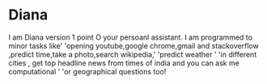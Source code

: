 # Diana
I am Diana version 1 point O your persoanl assistant. I am programmed to minor tasks like'                   'opening youtube,google chrome,gmail and stackoverflow ,predict time,take a photo,search wikipedia,'                   'predict weather '                   'in different cities , get top headline news from times of india and you can ask me computational '                   'or geographical questions too!

